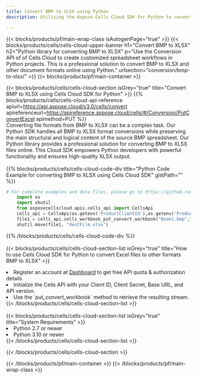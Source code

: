 ```yaml
---
title: Convert BMP to XLSX using Python 
description: Utilizing the Aspose.Cells Cloud SDK for Python to convert a BMP format file to a XLSX format file. 

---
```



{{< blocks/products/pf/main-wrap-class isAutogenPage="true" >}}
{{< blocks/products/cells/cells-cloud-upper-banner h1="Convert BMP to XLSX" h2="Python library for converting BMP to XLSX" p="Use the Conversion API of of Cells Cloud to create customized spreadsheet workflows in Python projects. This is a professional solution to convert BMP to XLSX and other document formats online using Python." urlsection="conversion/bmp-to-xlsx/" >}}
{{< blocks/products/pf/main-container >}}

{{< blocks/products/cells/cells-cloud-section isGrey="true"  title="Convert BMP to XLSX using Cells Cloud SDK for Python" >}}
{{% blocks/products/cells/cells-cloud-api-reference  apiurl=https://api.aspose.cloud/v3.0/cells/convert  apireferenceurl=https://apireference.aspose.cloud/cells/#/Conversion/PutConvertExcel  apimethod=PUT %}}
<br/>
Converting file formats from BMP to XLSX can be a complex task. Our Python SDK handles all BMP to XLSX format conversions while preserving the main structural and logical content of the source BMP spreadsheet. Our Python library provides a professional solution for converting BMP to XLSX files online. This Cloud SDK empowers Python developers with powerful functionality and ensures high-quality XLSX output.
<br/>
<br/>
{{% blocks/products/cells/cells-cloud-code-div title="Python Code Example for converting BMP to XLSX using Cells Cloud SDK" gistPath="" %}}
 
```python
# For complete examples and data files, please go to https://github.com/aspose-cells-cloud/aspose-cells-cloud-python/
    import os
    import shutil
    from asposecellscloud.apis.cells_api import CellsApi
    cells_api = CellsApi(os.getenv('ProductClientId'),os.getenv('ProductClientSecret'))
    file1 = cells_api.cells_workbook_put_convert_workbook("Book1.bmp",format="xlsx")
    shutil.move(file1, "destFile.xlsx")     
```
 
{{% /blocks/products/cells/cells-cloud-code-div  %}}
<br/>
<br/>
{{< blocks/products/cells/cells-cloud-section-list isGrey="true"  title="How to use Cells Cloud SDK for Python to convert Excel files to other formats BMP to XLSX" >}}
<li>Register an account at <a href="https://dashboard.aspose.cloud/">Dashboard</a> to get free API quota & authorization details</li>
<li>Initialize the Cells API with your Client ID, Client Secret, Base URL, and API version.</li>
<li>Use the `put_convert_workbook` method to retrieve the resulting stream.</li>
{{< /blocks/products/cells/cells-cloud-section-list >}}
<br/>
<br/>
{{< blocks/products/cells/cells-cloud-section-list isGrey="true"  title="System Requirements" >}}
<li>Python 2.7 or newer</li>
<li>Python 3.10 or newer</li>
{{< /blocks/products/cells/cells-cloud-section-list >}}

{{< /blocks/products/cells/cells-cloud-section >}}

{{< /blocks/products/pf/main-container >}}
{{< /blocks/products/pf/main-wrap-class >}}
